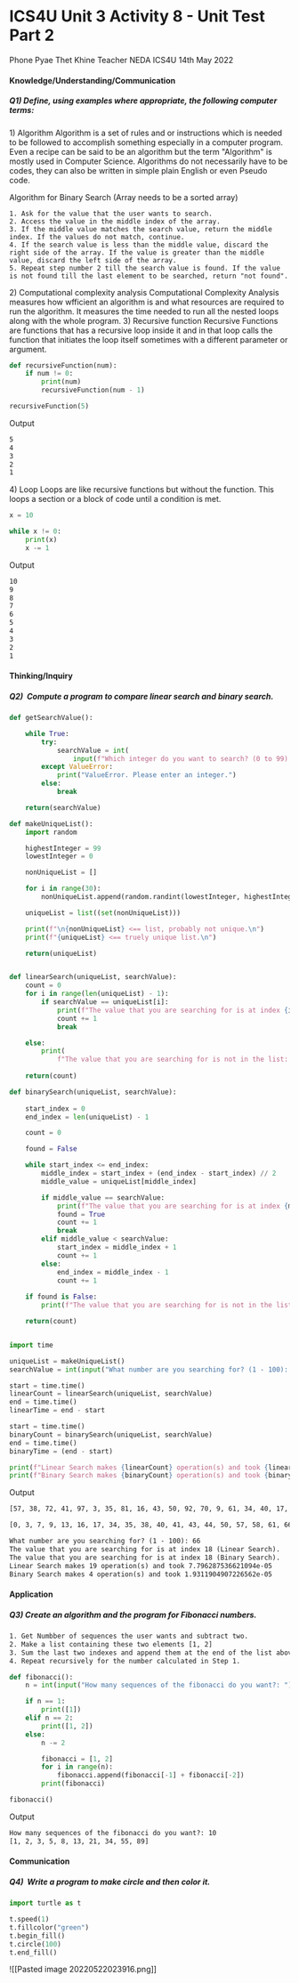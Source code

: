 # ICS4U Unit 3 Activity 8 - Unit Test Part 2

Phone Pyae Thet Khine
Teacher NEDA
ICS4U
14th May 2022

#### Knowledge/Understanding/Communication 
##### Q1) Define, using examples where appropriate, the following computer terms:
1) Algorithm
Algorithm is a set of rules and or instructions which is needed to be followed to accomplish something especially in a computer program. Even a recipe can be said to be an algorithm but the term "Algorithm" is mostly used in Computer Science. Algorithms do not necessarily have to be codes, they can also be written in simple plain English or even Pseudo code.

Algorithm for Binary Search (Array needs to be a sorted array)
```
1. Ask for the value that the user wants to search.
2. Access the value in the middle index of the array.
3. If the middle value matches the search value, return the middle index. If the values do not match, continue.
4. If the search value is less than the middle value, discard the right side of the array. If the value is greater than the middle value, discard the left side of the array.
5. Repeat step number 2 till the search value is found. If the value is not found till the last element to be searched, return "not found".
```

2) Computational complexity analysis
Computational Complexity Analysis measures how wfficient an algorithm is and what resources are required to run the algorithm. It measures the time needed to run all the nested loops along with the whole program.
3) Recursive function
Recursive Functions are functions that has a recursive loop inside it and in that loop calls the function that initiates the loop itself sometimes with a different parameter or argument.
```python
def recursiveFunction(num):
    if num != 0:
        print(num)
        recursiveFunction(num - 1)

recursiveFunction(5)
```
Output
```txt
5
4
3
2
1
```
4) Loop
Loops are like recursive functions but without the function. This loops a section or a block of code until a condition is met.
```python
x = 10

while x != 0:
	print(x)
	x -= 1
```
Output
```txt
10
9
8
7
6
5
4
3
2
1
```

#### Thinking/Inquiry
##### Q2)  Compute a program to compare linear search and binary search.
```python
def getSearchValue():

    while True:
        try:
            searchValue = int(
                input(f"Which integer do you want to search? (0 to 99): "))
        except ValueError:
            print("ValueError. Please enter an integer.")
        else:
            break

    return(searchValue)

def makeUniqueList():
    import random

    highestInteger = 99
    lowestInteger = 0

    nonUniqueList = []

    for i in range(30):
        nonUniqueList.append(random.randint(lowestInteger, highestInteger))

    uniqueList = list((set(nonUniqueList)))

    print(f"\n{nonUniqueList} <== list, probably not unique.\n")
    print(f"{uniqueList} <== truely unique list.\n")

    return(uniqueList)


def linearSearch(uniqueList, searchValue):
    count = 0
    for i in range(len(uniqueList) - 1):    
        if searchValue == uniqueList[i]:
            print(f"The value that you are searching for is at index {i} (Linear Search).")
            count += 1
            break

    else:
        print(
            f"The value that you are searching for is not in the list: \n{uniqueList}")
            
    return(count)

def binarySearch(uniqueList, searchValue):
    
    start_index = 0
    end_index = len(uniqueList) - 1

    count = 0

    found = False

    while start_index <= end_index:
        middle_index = start_index + (end_index - start_index) // 2
        middle_value = uniqueList[middle_index]

        if middle_value == searchValue:
            print(f"The value that you are searching for is at index {middle_index} (Binary Search).")
            found = True
            count += 1
            break
        elif middle_value < searchValue:
            start_index = middle_index + 1
            count += 1
        else:
            end_index = middle_index - 1
            count += 1
            
    if found is False:
        print(f"The value that you are searching for is not in the list: \n{uniqueList}")

    return(count)


import time

uniqueList = makeUniqueList()
searchValue = int(input("What number are you searching for? (1 - 100): "))

start = time.time()
linearCount = linearSearch(uniqueList, searchValue)
end = time.time()
linearTime = end - start

start = time.time()
binaryCount = binarySearch(uniqueList, searchValue)
end = time.time()
binaryTime = (end - start)

print(f"Linear Search makes {linearCount} operation(s) and took {linearTime}")
print(f"Binary Search makes {binaryCount} operation(s) and took {binaryTime}")
```
Output
```txt
[57, 38, 72, 41, 97, 3, 35, 81, 16, 43, 50, 92, 70, 9, 61, 34, 40, 17, 58, 7, 66, 98, 73, 82, 68, 81, 0, 13, 44, 70] <== list, probably not unique.

[0, 3, 7, 9, 13, 16, 17, 34, 35, 38, 40, 41, 43, 44, 50, 57, 58, 61, 66, 68, 70, 72, 73, 81, 82, 92, 97, 98] <== truely unique list.

What number are you searching for? (1 - 100): 66
The value that you are searching for is at index 18 (Linear Search).
The value that you are searching for is at index 18 (Binary Search).
Linear Search makes 19 operation(s) and took 7.796287536621094e-05
Binary Search makes 4 operation(s) and took 1.9311904907226562e-05
```
#### Application
##### Q3) Create an algorithm and the program for Fibonacci numbers.
```txt
1. Get Numbber of sequences the user wants and subtract two.
2. Make a list containing these two elements [1, 2]
3. Sum the last two indexes and append them at the end of the list above.
4. Repeat recursively for the number calculated in Step 1.
```
```python
def fibonacci():
    n = int(input("How many sequences of the fibonacci do you want?: "))

    if n == 1:
        print([1])
    elif n == 2:
        print([1, 2])
    else:
        n -= 2

        fibonacci = [1, 2]
        for i in range(n):
            fibonacci.append(fibonacci[-1] + fibonacci[-2])
        print(fibonacci)

fibonacci()
```
Output
```txt
How many sequences of the fibonacci do you want?: 10
[1, 2, 3, 5, 8, 13, 21, 34, 55, 89]
```

#### Communication
##### Q4)  Write a program to make circle and then color it.
```python
import turtle as t

t.speed(1)
t.fillcolor("green")
t.begin_fill()
t.circle(100)
t.end_fill()
```
![[Pasted image 20220522023916.png]]